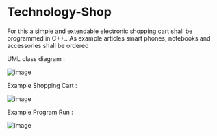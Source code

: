 # Technology-Shop
For this a simple and extendable electronic shopping cart shall be programmed in C++.. As example articles smart phones, notebooks and accessories shall be ordered


UML class diagram : 


![image](https://user-images.githubusercontent.com/29509292/140303648-3365838e-88f8-4933-aec0-0ac6b140fbd0.png)


Example Shopping Cart :


![image](https://user-images.githubusercontent.com/29509292/140303733-f2e6231d-dece-46ce-851d-c8da7f4fe45f.png)


Example Program Run :


![image](https://user-images.githubusercontent.com/29509292/140303806-52c5fffe-70f8-4435-94a0-52a3c3aedfdf.png)
